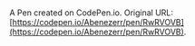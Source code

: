 # 

A Pen created on CodePen.io. Original URL: [https://codepen.io/Abenezerr/pen/RwRVOVB](https://codepen.io/Abenezerr/pen/RwRVOVB).


